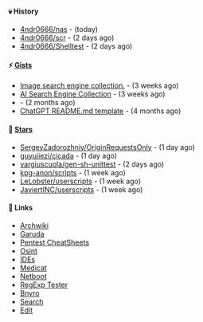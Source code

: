 #### 💀 History

- [4ndr0666/nas](https://github.com/4ndr0666/nas) - (today)
- [4ndr0666/scr](https://github.com/4ndr0666/scr) - (2 days ago)
- [4ndr0666/Shelltest](https://github.com/4ndr0666/Shelltest) - (2 days ago)

#### ⚡ [Gists](https://gist.github.com/4ndr0666)

- [Image search engine collection.](https://gist.github.com/275fe996ff2a5d9bc7619be288c6bac4) - (3 weeks ago)
- [AI Search Engine Collection](https://gist.github.com/dd70ae0db8d17506ba097704cc17d606) - (3 weeks ago)
- [](https://gist.github.com/cd22ab2bd4f5b4956af3e1f883ca0a60) - (2 months ago)
- [ChatGPT README.md template](https://gist.github.com/4544fdae1dfd8d364821db23bd63dd7f) - (4 months ago)

#### 🌟 [Stars](https://github.com/4ndr0666?tab=stars)

- [SergeyZadorozhniy/OriginRequestsOnly](https://github.com/SergeyZadorozhniy/OriginRequestsOnly) - (1 day ago)
- [guyujiezi/cicada](https://github.com/guyujiezi/cicada) - (1 day ago)
- [vargiuscuola/gen-sh-unittest](https://github.com/vargiuscuola/gen-sh-unittest) - (2 days ago)
- [kpg-anon/scripts](https://github.com/kpg-anon/scripts) - (1 week ago)
- [LeLobster/userscripts](https://github.com/LeLobster/userscripts) - (1 week ago)
- [JaviertINC/userscripts](https://github.com/JaviertINC/userscripts) - (1 week ago)

#### 📌 Links

- [Archwiki](https://wiki.archlinux.org/index.php?title=Special:Search&search)
- [Garuda](https://start.garudalinux.org)
- [Pentest CheatSheets](https://github.com/coreb1t/awesome-pentest-cheat-sheets)
- [Osint](https://github.com/cipher387/osint_stuff_tool_collection)
- [IDEs](https://github.com/styfle/awesome-online-ide)
- [Medicat](https://github.com/mon5termatt/medicat_installer)
- [Netboot](https://github.com/4ndr0666/netboot.xyz-custom)
- [RegExp Tester](https://iblogbox.com/devtools/regexp)
- [Bnyro](https://me.chatoyer.de/search/)
- [Search](https://github.com/edoardottt/awesome-hacker-search-engines)
- [Edit](https://github.com/4ndr0666/4ndr0666/blob/master/templates/README.md.tpl)


